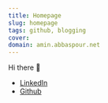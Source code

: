 ```yaml
---
title: Homepage
slug: homepage
tags: github, blogging
cover:
domain: amin.abbaspour.net
---
```


Hi there :wave: 

* [LinkedIn](https://www.linkedin.com/in/abbaspour/)
* [Github](https://github.com/abbaspour)

